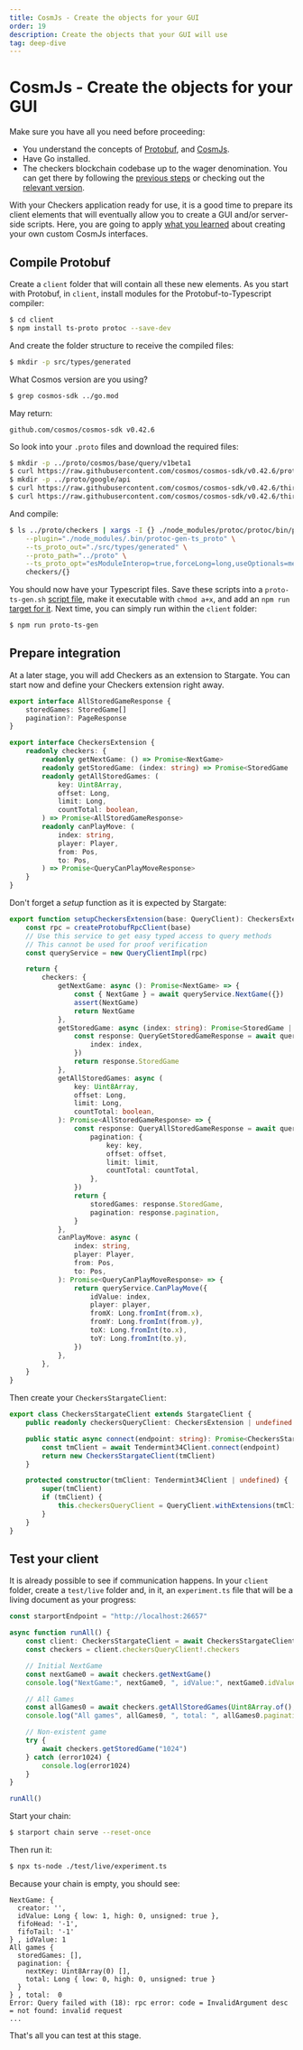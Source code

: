 ```yaml
---
title: CosmJs - Create the objects for your GUI
order: 19
description: Create the objects that your GUI will use
tag: deep-dive
---
```


# CosmJs - Create the objects for your GUI

<HighlightBox type="synopsis">

Make sure you have all you need before proceeding:

* You understand the concepts of [Protobuf](../2-main-concepts/protobuf.md), and [CosmJs](TODO).
* Have Go installed.
* The checkers blockchain codebase up to the wager denomination. You can get there by following the [previous steps](./wager-denom.md) or checking out the [relevant version](https://github.com/cosmos/b9-checkers-academy-draft/tree/wager-denomination).

</HighlightBox>

With your Checkers application ready for use, it is a good time to prepare its client elements that will eventually allow you to create a GUI and/or server-side scripts. Here, you are going to apply [what you learned](TODO) about creating your own custom CosmJs interfaces.

## Compile Protobuf

Create a `client` folder that will contain all these new elements. As you start with Protobuf, in `client`, install modules for the Protobuf-to-Typescript compiler:

```sh
$ cd client
$ npm install ts-proto protoc --save-dev
```

And create the folder structure to receive the compiled files:

```sh
$ mkdir -p src/types/generated
```

What Cosmos version are you using?

```sh
$ grep cosmos-sdk ../go.mod
```

May return:

```
github.com/cosmos/cosmos-sdk v0.42.6
```

So look into your `.proto` files and download the required files:

```sh
$ mkdir -p ../proto/cosmos/base/query/v1beta1
$ curl https://raw.githubusercontent.com/cosmos/cosmos-sdk/v0.42.6/proto/cosmos/base/query/v1beta1/pagination.proto -o ../proto/cosmos/base/query/v1beta1/pagination.proto
$ mkdir -p ../proto/google/api
$ curl https://raw.githubusercontent.com/cosmos/cosmos-sdk/v0.42.6/third_party/proto/google/api/annotations.proto -o ../proto/google/api/annotations.proto
$ curl https://raw.githubusercontent.com/cosmos/cosmos-sdk/v0.42.6/third_party/proto/google/api/http.proto -o ../proto/google/api/http.proto
```

And compile:

```sh
$ ls ../proto/checkers | xargs -I {} ./node_modules/protoc/protoc/bin/protoc \
    --plugin="./node_modules/.bin/protoc-gen-ts_proto" \
    --ts_proto_out="./src/types/generated" \
    --proto_path="../proto" \
    --ts_proto_opt="esModuleInterop=true,forceLong=long,useOptionals=messages" \
    checkers/{}
```

You should now have your Typescript files. Save these scripts into a `proto-ts-gen.sh` [script file](https://github.com/cosmos/b9-checkers-academy-draft/blob/2f2c3f3/scripts/proto-ts-gen.sh), make it executable with `chmod a+x`, and add an `npm run` [target for it](https://github.com/cosmos/b9-checkers-academy-draft/blob/2f2c3f3/client/package.json#L8). Next time, you can simply run within the `client` folder:

```sh
$ npm run proto-ts-gen
```

## Prepare integration

At a later stage, you will add Checkers as an extension to Stargate. You can start now and define your Checkers extension right away.

```typescript [https://github.com/cosmos/b9-checkers-academy-draft/blob/2f2c3f3/client/src/modules/checkers/queries.ts#L15-L37]
export interface AllStoredGameResponse {
    storedGames: StoredGame[]
    pagination?: PageResponse
}

export interface CheckersExtension {
    readonly checkers: {
        readonly getNextGame: () => Promise<NextGame>
        readonly getStoredGame: (index: string) => Promise<StoredGame | undefined>
        readonly getAllStoredGames: (
            key: Uint8Array,
            offset: Long,
            limit: Long,
            countTotal: boolean,
        ) => Promise<AllStoredGameResponse>
        readonly canPlayMove: (
            index: string,
            player: Player,
            from: Pos,
            to: Pos,
        ) => Promise<QueryCanPlayMoveResponse>
    }
}
```

Don't forget a _setup_ function as it is expected by Stargate:

```typescript [https://github.com/cosmos/b9-checkers-academy-draft/blob/2f2c3f3/client/src/modules/checkers/queries.ts#L39-L94]
export function setupCheckersExtension(base: QueryClient): CheckersExtension {
    const rpc = createProtobufRpcClient(base)
    // Use this service to get easy typed access to query methods
    // This cannot be used for proof verification
    const queryService = new QueryClientImpl(rpc)

    return {
        checkers: {
            getNextGame: async (): Promise<NextGame> => {
                const { NextGame } = await queryService.NextGame({})
                assert(NextGame)
                return NextGame
            },
            getStoredGame: async (index: string): Promise<StoredGame | undefined> => {
                const response: QueryGetStoredGameResponse = await queryService.StoredGame({
                    index: index,
                })
                return response.StoredGame
            },
            getAllStoredGames: async (
                key: Uint8Array,
                offset: Long,
                limit: Long,
                countTotal: boolean,
            ): Promise<AllStoredGameResponse> => {
                const response: QueryAllStoredGameResponse = await queryService.StoredGameAll({
                    pagination: {
                        key: key,
                        offset: offset,
                        limit: limit,
                        countTotal: countTotal,
                    },
                })
                return {
                    storedGames: response.StoredGame,
                    pagination: response.pagination,
                }
            },
            canPlayMove: async (
                index: string,
                player: Player,
                from: Pos,
                to: Pos,
            ): Promise<QueryCanPlayMoveResponse> => {
                return queryService.CanPlayMove({
                    idValue: index,
                    player: player,
                    fromX: Long.fromInt(from.x),
                    fromY: Long.fromInt(from.y),
                    toX: Long.fromInt(to.x),
                    toY: Long.fromInt(to.y),
                })
            },
        },
    }
}
```

Then create your `CheckersStargateClient`:

```typescript [https://github.com/cosmos/b9-checkers-academy-draft/blob/2f2c3f3/client/src/checkers_stargateclient.ts#L5-L19]
export class CheckersStargateClient extends StargateClient {
    public readonly checkersQueryClient: CheckersExtension | undefined

    public static async connect(endpoint: string): Promise<CheckersStargateClient> {
        const tmClient = await Tendermint34Client.connect(endpoint)
        return new CheckersStargateClient(tmClient)
    }

    protected constructor(tmClient: Tendermint34Client | undefined) {
        super(tmClient)
        if (tmClient) {
            this.checkersQueryClient = QueryClient.withExtensions(tmClient, setupCheckersExtension)
        }
    }
}
```

## Test your client

It is already possible to see if communication happens. In your `client` folder, create a `test/live` folder and, in it, an `experiment.ts` file that will be a living document as your progress:

```typescript [https://github.com/cosmos/b9-checkers-academy-draft/blob/2f2c3f3/client/test/live/experiment.ts#L4-L26]
const starportEndpoint = "http://localhost:26657"

async function runAll() {
    const client: CheckersStargateClient = await CheckersStargateClient.connect(starportEndpoint)
    const checkers = client.checkersQueryClient!.checkers

    // Initial NextGame
    const nextGame0 = await checkers.getNextGame()
    console.log("NextGame:", nextGame0, ", idValue:", nextGame0.idValue.toString(10))

    // All Games
    const allGames0 = await checkers.getAllStoredGames(Uint8Array.of(), Long.fromInt(0), Long.fromInt(0), true)
    console.log("All games", allGames0, ", total: ", allGames0.pagination!.total.toString(10))

    // Non-existent game
    try {
        await checkers.getStoredGame("1024")
    } catch (error1024) {
        console.log(error1024)
    }
}

runAll()
```

Start your chain:

```sh
$ starport chain serve --reset-once
```

Then run it:

```sh
$ npx ts-node ./test/live/experiment.ts
```

Because your chain is empty, you should see:

```
NextGame: {
  creator: '',
  idValue: Long { low: 1, high: 0, unsigned: true },
  fifoHead: '-1',
  fifoTail: '-1'
} , idValue: 1
All games {
  storedGames: [],
  pagination: {
    nextKey: Uint8Array(0) [],
    total: Long { low: 0, high: 0, unsigned: true }
  }
} , total:  0
Error: Query failed with (18): rpc error: code = InvalidArgument desc = not found: invalid request
...
```

That's all you can test at this stage.
